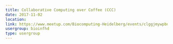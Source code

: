 ```yaml
---
title: Collaborative Computing over Coffee (CCC)
date: 2017-11-02
location: 
link: https://www.meetup.com/Biocomputing-Heidelberg/events/clggjmywpbdb/
usergroup: bioinfhd
type: usergroup
---
```

